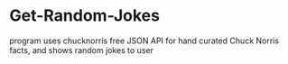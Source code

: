 # Get-Random-Jokes
program uses chucknorris free JSON API for hand curated Chuck Norris facts,  and shows random jokes to user
